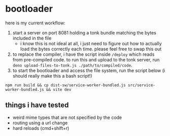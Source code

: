 # bootloader

here is my current workflow:

1. start a server on port 8081 holding a tonk bundle matching the bytes included in the file
    - i know this is not ideal at all, i just need to figure out how to actually load the bytes correctly each time. please feel free to swap this out
2. to replace the compiler, i have the script inside `/deploy` which reads from pre-compiled code. to run this and upload to the tonk server, run `deno upload-files-to-tonk.js ./path/to/compiled/code`.
3. to start the bootloader and access the file system, run the script below (i should really make this a bash script!)
```
npm run build && cp dist-sw/service-worker-bundled.js src/service-worker-bundled.js && vite dev
```

## things i have tested 
- weird mime types that are not specified by the code 
- routing using a url change 
- hard reloads (cmd+shift+r) 